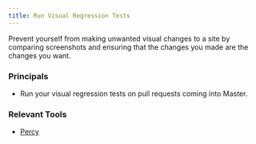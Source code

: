 ```yaml
---
title: Run Visual Regression Tests
---
```


Prevent yourself from making unwanted visual changes to a site by comparing screenshots and ensuring that the changes you made are the changes you want.

### Principals

- Run your visual regression tests on pull requests coming into Master.

### Relevant Tools

- [Percy](https://percy.io/)

